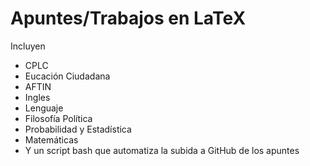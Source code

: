 # Apuntes/Trabajos en LaTeX

Incluyen
- CPLC
- Eucación Ciudadana
- AFTIN
- Ingles
- Lenguaje
- Filosofía Política
- Probabilidad y Estadística
- Matemáticas
- Y un script bash que automatiza la subida a GitHub de los apuntes
